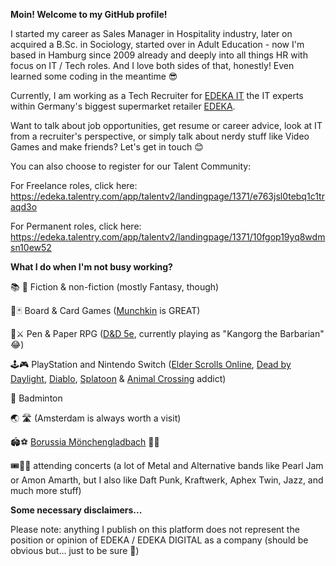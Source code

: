 **Moin! Welcome to my GitHub profile!**

I started my career as Sales Manager in Hospitality industry, later on acquired a B.Sc. in Sociology, started over in Adult Education - now I'm based in Hamburg since 2009 already and deeply into all things HR with focus on IT / Tech roles. And I love both sides of that, honestly! Even learned some coding in the meantime 😎

Currently, I am working as a Tech Recruiter for [EDEKA IT](https://digital.edeka) the IT experts within Germany's biggest supermarket retailer [EDEKA](https://www.edeka.de).

Want to talk about job opportunities, get resume or career advice, look at IT from a recruiter's perspective, or simply talk about nerdy stuff like Video Games  and make friends? Let's get in touch 😊

You can also choose to register for our Talent Community:

For Freelance roles, click here: https://edeka.talentry.com/app/talentv2/landingpage/1371/e763jsl0tebq1c1traqd3o

For Permanent roles, click here: https://edeka.talentry.com/app/talentv2/landingpage/1371/10fgop19yq8wdmsn10ew52

**What I do when I'm not busy working?** 

📚 📖 Fiction & non-fiction (mostly Fantasy, though)

🎲🃏 Board & Card Games ([Munchkin](https://munchkin.game) is GREAT)

🐉⚔️ Pen & Paper RPG ([D&D 5e](https://dnd.wizards.com), currently playing as "Kangorg the Barbarian" 😂)

🕹️🎮 PlayStation and Nintendo Switch ([Elder Scrolls Online](https://www.elderscrollsonline.com), [Dead by Daylight](https://deadbydaylight.com), [Diablo](https://diablo4.blizzard.com), [Splatoon](https://splatoon.nintendo.com) & [Animal Crossing](https://animalcrossing.nintendo.com) addict)

🏸 Badminton

🌏 🛣️ (Amsterdam is always worth a visit)

🏟️⚽ [Borussia Mönchengladbach](https://www.borussia.de) 🖤💚

🎟️🎤🎸 attending concerts (a lot of Metal and Alternative bands like Pearl Jam or Amon Amarth, but I also like Daft Punk, Kraftwerk, Aphex Twin, Jazz, and much more stuff)

**Some necessary disclaimers...**

Please note: anything I publish on this platform does not represent the position or opinion of EDEKA / EDEKA DIGITAL as a company (should be obvious but... just to be sure 😬)
